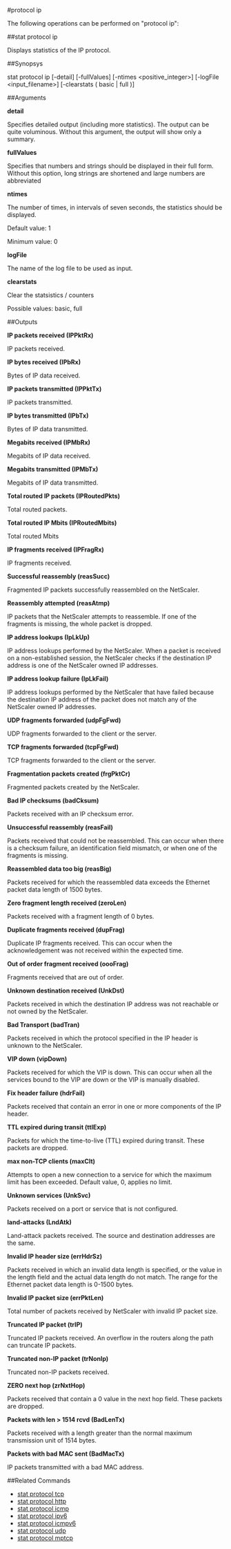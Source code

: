 #protocol ip

The following operations can be performed on "protocol ip":


##stat protocol ip

Displays statistics of the IP protocol.


##Synopsys

stat protocol ip [-detail] [-fullValues] [-ntimes &lt;positive_integer>] [-logFile &lt;input_filename>] [-clearstats ( basic | full )]


##Arguments

<b>detail</b>
Specifies detailed output (including more statistics). The output can be quite voluminous. Without this argument, the output will show only a summary.

<b>fullValues</b>
Specifies that numbers and strings should be displayed in their full form. Without this option, long strings are shortened and large numbers are abbreviated

<b>ntimes</b>
The number of times, in intervals of seven seconds, the statistics should be displayed.
Default value: 1
Minimum value: 0

<b>logFile</b>
The name of the log file to be used as input.

<b>clearstats</b>
Clear the statsistics / counters
Possible values: basic, full



##Outputs

<b>IP packets received (IPPktRx)</b>
IP packets received.

<b>IP bytes received (IPbRx)</b>
Bytes of IP data received.

<b>IP packets transmitted (IPPktTx)</b>
IP packets transmitted.

<b>IP bytes transmitted (IPbTx)</b>
Bytes of IP data transmitted.

<b>Megabits received (IPMbRx)</b>
Megabits of IP data received.

<b>Megabits transmitted (IPMbTx)</b>
Megabits of IP data transmitted.

<b>Total routed IP packets (IPRoutedPkts)</b>
Total routed packets.

<b>Total routed IP Mbits (IPRoutedMbits)</b>
Total routed Mbits

<b>IP fragments received (IPFragRx)</b>
IP fragments received.

<b>Successful reassembly (reasSucc)</b>
Fragmented IP packets successfully reassembled on the NetScaler.

<b>Reassembly attempted (reasAtmp)</b>
IP packets that the NetScaler attempts to reassemble. If one of the fragments is missing, the whole packet is dropped.

<b>IP address lookups (IpLkUp)</b>
IP address lookups performed by the NetScaler. When a packet is received on a non-established session, the NetScaler checks if the destination IP address is one of the NetScaler owned IP addresses.

<b>IP address lookup failure (IpLkFail)</b>
IP address lookups performed by the NetScaler that have failed because the destination IP address of the packet does not match any of the NetScaler owned IP addresses.

<b>UDP fragments forwarded (udpFgFwd)</b>
UDP fragments forwarded to the client or the server.

<b>TCP fragments forwarded (tcpFgFwd)</b>
TCP fragments forwarded to the client or the server.

<b>Fragmentation packets created (frgPktCr)</b>
Fragmented packets created by the NetScaler.

<b>Bad IP checksums (badCksum)</b>
Packets received with an IP checksum error.

<b>Unsuccessful reassembly (reasFail)</b>
Packets received that could not be reassembled. This can occur when there is a checksum failure, an identification field mismatch, or when one of the fragments is missing.

<b>Reassembled data too big (reasBig)</b>
Packets received for which the reassembled data exceeds the Ethernet packet data length of 1500 bytes.

<b>Zero fragment length received (zeroLen)</b>
Packets received with a fragment length of 0 bytes.

<b>Duplicate fragments received (dupFrag)</b>
Duplicate IP fragments received. This can occur when the acknowledgement was not received within the expected time.

<b>Out of order fragment received (oooFrag)</b>
Fragments received that are out of order.

<b>Unknown destination received (UnkDst)</b>
Packets received in which the destination IP address was not reachable or not owned by the NetScaler.

<b>Bad Transport (badTran)</b>
Packets received in which the protocol specified in the IP header is unknown to the NetScaler.

<b>VIP down (vipDown)</b>
Packets received for which the VIP is down. This can occur when all the services bound to the VIP are down or the VIP is manually disabled.

<b>Fix header failure (hdrFail)</b>
Packets received that contain an error in one or more components of the IP header.

<b>TTL expired during transit (ttlExp)</b>
Packets for which the time-to-live (TTL) expired during transit. These packets are dropped.

<b>max non-TCP clients (maxClt)</b>
Attempts to open a new connection to a service for which the maximum limit has been exceeded. Default value, 0, applies no limit.

<b>Unknown services (UnkSvc)</b>
Packets received on a port or service that is not configured.

<b>land-attacks (LndAtk)</b>
Land-attack packets received. The source and destination addresses are the same.

<b>Invalid IP header size (errHdrSz)</b>
Packets received in which an invalid data length is specified, or the value in the length field and the actual data length do not match. The range for the Ethernet packet data length is 0-1500 bytes.

<b>Invalid IP packet size (errPktLen)</b>
Total number of packets received by NetScaler with invalid IP packet size.

<b>Truncated IP packet (trIP)</b>
Truncated IP packets received. An overflow in the routers along the path can truncate IP packets.

<b>Truncated non-IP packet (trNonIp)</b>
Truncated non-IP packets received.

<b>ZERO next hop (zrNxtHop)</b>
Packets received that contain a 0 value in the next hop field. These packets are dropped.

<b>Packets with len > 1514 rcvd (BadLenTx)</b>
Packets received with a length greater than the normal maximum transmission unit of 1514 bytes.

<b>Packets with bad MAC sent (BadMacTx)</b>
IP packets transmitted with a bad MAC address.



##Related Commands

<ul><li><a href="../../../ml#stat-protoco/ml#stat-protoco">stat protocol tcp</a></li><li><a href="../../../tml#stat-protocol/tml#stat-protocol">stat protocol http</a></li><li><a href="../../../tml#stat-protocol/tml#stat-protocol">stat protocol icmp</a></li><li><a href="../../../tml#stat-protocol/tml#stat-protocol">stat protocol ipv6</a></li><li><a href="../../../.html#stat-protocol-i/.html#stat-protocol-i">stat protocol icmpv6</a></li><li><a href="../../../ml#stat-protoco/ml#stat-protoco">stat protocol udp</a></li><li><a href="../../../html#stat-protocol-/html#stat-protocol-">stat protocol mptcp</a></li></ul>



